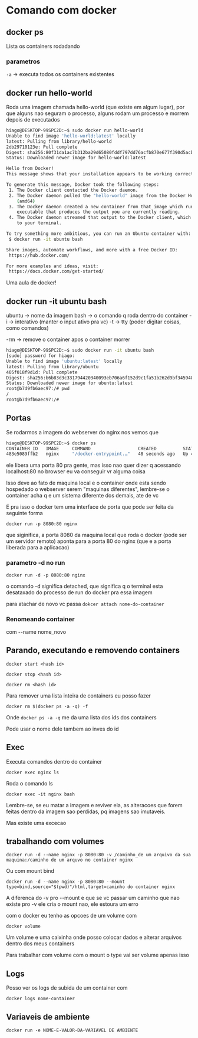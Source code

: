 # Comando com docker

## docker ps

Lista os containers rodadando

### parametros

`-a` -> executa todos os containers existentes

## docker run hello-world

Roda uma imagem chamada hello-world (que existe em algum lugar), por que alguns nao seguram o processo, alguns rodam um processo e morrem depois de executados

```bash
hiago@DESKTOP-99SPC2D:~$ sudo docker run hello-world
Unable to find image 'hello-world:latest' locally
latest: Pulling from library/hello-world
2db29710123e: Pull complete
Digest: sha256:80f31da1ac7b312ba29d65080fddf797dd76acfb870e677f390d5acba9741b17
Status: Downloaded newer image for hello-world:latest

Hello from Docker!
This message shows that your installation appears to be working correctly.

To generate this message, Docker took the following steps:
 1. The Docker client contacted the Docker daemon.
 2. The Docker daemon pulled the "hello-world" image from the Docker Hub.
    (amd64)
 3. The Docker daemon created a new container from that image which runs the
    executable that produces the output you are currently reading.
 4. The Docker daemon streamed that output to the Docker client, which sent it
    to your terminal.

To try something more ambitious, you can run an Ubuntu container with:
 $ docker run -it ubuntu bash

Share images, automate workflows, and more with a free Docker ID:
 https://hub.docker.com/

For more examples and ideas, visit:
 https://docs.docker.com/get-started/
```

Uma aula de docker!

## docker run -it ubuntu bash

ubuntu -> nome da imagem
bash -> o comando q roda dentro do container
-i -> interativo (manter o input ativo pra vc)
-t -> tty (poder digitar coisas, como comandos)

-rm -> remove o container apos o container morrer

```bash
hiago@DESKTOP-99SPC2D:~$ sudo docker run -it ubuntu bash
[sudo] password for hiago:
Unable to find image 'ubuntu:latest' locally
latest: Pulling from library/ubuntu
405f018f9d1d: Pull complete
Digest: sha256:b6b83d3c331794420340093eb706a6f152d9c1fa51b262d9bf34594887c2c7ac
Status: Downloaded newer image for ubuntu:latest
root@b7d9fb6aec97:/# pwd
/
root@b7d9fb6aec97:/#
```

## Portas

Se rodarmos a imagem do webserver do nginx nos vemos que

```bash
hiago@DESKTOP-99SPC2D:~$ docker ps
CONTAINER ID   IMAGE     COMMAND                  CREATED          STATUS          PORTS     NAMES
483e5089ffb2   nginx     "/docker-entrypoint.…"   48 seconds ago   Up 46 seconds   80/tcp    thirsty_dhawan
```

ele libera uma porta 80 pra gente, mas isso nao quer dizer q acessando localhost:80 no browser eu va conseguir vr alguma coisa

Isso deve ao fato de maquina local e o container onde esta sendo hospedado o webserver serem "maquinas diferentes", lembre-se o container acha q e um sistema diferente dos demais, ate de vc

E pra isso o docker tem uma interface de porta que pode ser feita da seguinte forma

`docker run -p 8080:80 nginx`

que siginifica, a porta 8080 da maquina local que roda o docker (pode ser um servidor remoto) aponta para a porta 80 do nginx (que e a porta liberada para a aplicacao)

### parametro -d no run

`docker run -d -p 8080:80 nginx`

o comando -d significa detached, que significa q o terminal esta desataxado do processo de run do docker pra essa imagem

para atachar de novo vc passa `dokcer attach nome-do-container`

### Renomeando container

com --name nome_novo

## Parando, executando e removendo containers

`docker start <hash id>`

`docker stop <hash id>`

`docker rm <hash id>`

Para remover uma lista inteira de containers eu posso fazer

`docker rm $(docker ps -a -q) -f`

Onde `docker ps -a -q` me da uma lista dos ids dos containers

Pode usar o nome dele tambem ao inves do id

## Exec

Executa comandos dentro do container

`docker exec nginx ls`

Roda o comando ls

`docker exec -it nginx bash`

Lembre-se, se eu matar a imagem e reviver ela, as alteracoes que forem feitas dentro da imagem sao perdidas, pq imagens sao imutaveis.

Mas existe uma excecao

## trabalhando com volumes

`docker run -d --name nginx -p 8080:80 -v /caminho_de um arquivo da sua maquina:/caminho de um arquvo no container nginx`

Ou com mount bind

`docker run -d --name nginx -p 8080:80 --mount type=bind,source="$(pwd)"/html,target=caminho do container nginx`

A diferenca do -v pro --mount e que se vc passar um caminho que nao existe pro -v ele cria o mount nao, ele estoura um erro

com o docker eu tenho as opcoes de um volume com

`docker volume`

Um volume e uma caixinha onde posso colocar dados e alterar arquivos dentro dos meus containers

Para trabalhar com volume com o mount o type vai ser volume apenas isso

## Logs

Posso ver os logs de subida de um container com

`docker logs nome-container`

## Variaveis de ambiente

`docker run -e NOME-E-VALOR-DA-VARIAVEL DE AMBIENTE`
